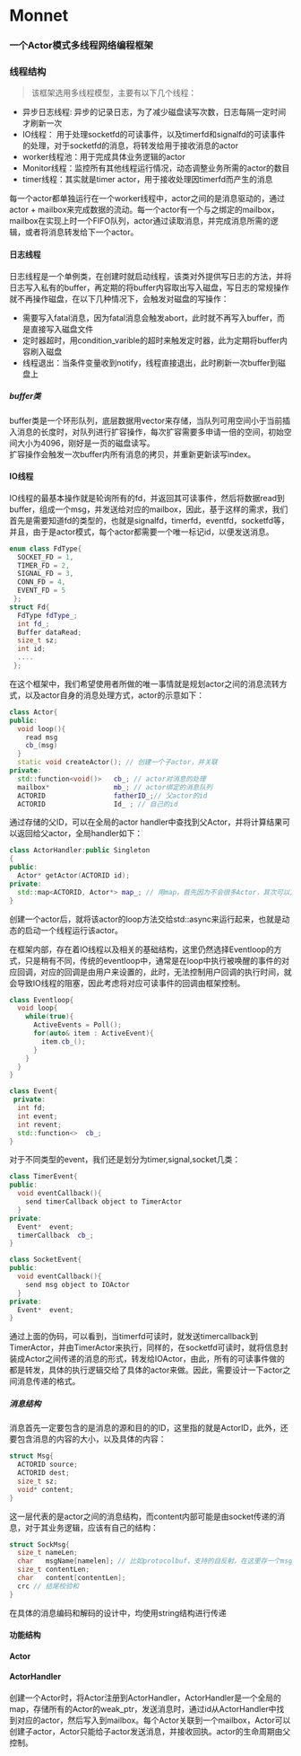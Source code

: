# Monnet
### 一个Actor模式多线程网络编程框架
### 线程结构
>该框架选用多线程模型，主要有以下几个线程：

- 异步日志线程: 异步的记录日志，为了减少磁盘读写次数，日志每隔一定时间才刷新一次
- IO线程： 用于处理socketfd的可读事件，以及timerfd和signalfd的可读事件的处理，对于socketfd的消息，将转发给用于接收消息的actor
- worker线程池：用于完成具体业务逻辑的actor
- Monitor线程：监控所有其他线程运行情况，动态调整业务所需的actor的数目
- timer线程：其实就是timer actor，用于接收处理因timerfd而产生的消息

每一个actor都单独运行在一个worker线程中，actor之间的是消息驱动的，通过actor + mailbox来完成数据的流动。每一个actor有一个与之绑定的mailbox，mailbox在实现上时一个FIFO队列，actor通过读取消息，并完成消息所需的逻辑，或者将消息转发给下一个actor。

#### 日志线程
日志线程是一个单例类，在创建时就启动线程，该类对外提供写日志的方法，并将日志写入私有的buffer，再定期的将buffer内容取出写入磁盘，写日志的常规操作就不再操作磁盘，在以下几种情况下，会触发对磁盘的写操作：
- 需要写入fatal消息，因为fatal消息会触发abort，此时就不再写入buffer，而是直接写入磁盘文件
- 定时器超时，用condition_varible的超时来触发定时器，此为定期将buffer内容刷入磁盘
- 线程退出：当条件变量收到notify，线程直接退出，此时刷新一次buffer到磁盘上

##### buffer类
buffer类是一个环形队列，底层数据用vector<char>来存储，当队列可用空间小于当前插入消息的长度时，对队列进行扩容操作，每次扩容需要多申请一倍的空间，初始空间大小为4096，刚好是一页的磁盘读写。    
  扩容操作会触发一次buffer内所有消息的拷贝，并重新更新读写index。
  
#### IO线程
IO线程的最基本操作就是轮询所有的fd，并返回其可读事件，然后将数据read到buffer，组成一个msg，并发送给对应的mailbox，因此，基于这样的需求，我们首先是需要知道fd的类型的，也就是signalfd，timerfd，eventfd，socketfd等，并且，由于是actor模式，每个actor都需要一个唯一标记id，以便发送消息。
```c++
enum class FdType{
  SOCKET_FD = 1,
  TIMER_FD = 2,
  SIGNAL_FD = 3,
  CONN_FD = 4,
  EVENT_FD = 5
 };
struct Fd{
  FdType fdType_;
  int fd_;
  Buffer dataRead;
  size_t sz;
  int id;
  ....
 };
```
在这个框架中，我们希望使用者所做的唯一事情就是规划actor之间的消息流转方式，以及actor自身的消息处理方式，actor的示意如下：

```c++
class Actor{
public:
  void loop(){
    read msg
    cb_(msg)
  }
  static void createActor(); // 创建一个子actor，并关联
private:
  std::function<void()>   cb_; // actor对消息的处理
  mailbox*                mb_; // actor绑定的消息队列
  ACTORID                 fatherID_;// 父actor的id
  ACTORID                 Id_ ; // 自己的id
```
通过存储的父ID，可以在全局的actor handler中查找到父Actor，并将计算结果可以返回给父actor，全局handler如下：
```c++
class ActorHandler:public Singleton
{
public:
  Actor* getActor(ACTORID id);
private:
  std::map<ACTORID, Actor*> map_; // 用map，首先因为不会很多Actor，其次可以方便返回当前最大的actorid
}
```
创建一个actor后，就将该actor的loop方法交给std::async来运行起来，也就是动态的启动一个线程运行该actor。  

在框架内部，存在着IO线程以及相关的基础结构，这里仍然选择Eventloop的方式，只是稍有不同，传统的eventloop中，通常是在loop中执行被唤醒的事件的对应回调，对应的回调是由用户来设置的，此时，无法控制用户回调的执行时间，就会导致IO线程的阻塞，因此考虑将对应可读事件的回调由框架控制。
```c++
class Eventloop{
  void loop{
    while(true){
      ActiveEvents = Poll();
      for(auto& item : ActiveEvent){
        item.cb_();
      }
    }
  }
}

class Event{
 private:
  int fd;
  int event;
  int revent;
  std::function<>  cb_;
}
```
对于不同类型的event，我们还是划分为timer,signal,socket几类：
```c++
class TimerEvent{
public:
  void eventCallback(){
    send timerCallback object to TimerActor
  }
private:
  Event*  event;
  timerCallback  cb_;
}

class SocketEvent{
public:
  void eventCallback(){
    send msg object to IOActor
  }
private:
  Event*  event;
}
```
通过上面的伪码，可以看到，当timerfd可读时，就发送timercallback到TimerActor，并由TimerActor来执行，同样的，在socketfd可读时，就将信息封装成Actor之间传递的消息的形式，转发给IOActor，由此，所有的可读事件做的都是转发，具体的执行逻辑交给了具体的actor来做。因此，需要设计一下actor之间消息传递的格式。
##### 消息结构
消息首先一定要包含的是消息的源和目的的ID，这里指的就是ActorID，此外，还要包含消息的内容的大小，以及具体的内容：
```c++
struct Msg{
  ACTORID source;
  ACTORID dest;
  size_t sz;
  void* content;
}
```
这一层代表的是actor之间的消息结构，而content内部可能是由socket传递的消息，对于其业务逻辑，应该有自己的结构：
```c++
struct SockMsg{
  size_t nameLen;
  char   msgName[namelen]; // 比如protocolbuf，支持的自反射，在这里存一个msgName就可以完成对应的消息的解析
  size_t contentLen;
  char   content[contentLen];
  crc // 结尾校验和
}
```
在具体的消息编码和解码的设计中，均使用string结构进行传递

#### 功能结构
#### Actor
#### ActorHandler
创建一个Actor时，将Actor注册到ActorHandler，ActorHandler是一个全局的map，存储所有的Actor的weak_ptr，发送消息时，通过id从ActorHandler中找到对应的actor，然后写入到mailbox。每个Actor关联到一个mailbox，Actor可以创建子actor，Actor只能给子actor发送消息，并接收回执。actor的生命周期由父控制。  

